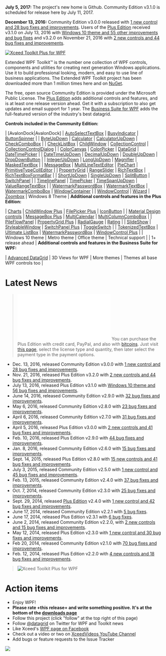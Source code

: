 **July 5, 2017:** The project's new home is Github. Community Edition v3.1.0 is scheduled for release here by July 11, 2017.

**December 13, 2016:** Community Edition v3.0.0 released with [1 new control and 28 bug fixes and improvements](http://wpftoolkit.codeplex.com/wikipage?title=Improvements300). Users of the [Plus Edition](http://wpftoolkit.codeplex.com/wikipage?title=Compare%20Editions) received v3.1.0 on July 13, 2016 with [Windows 10 theme and 55 other improvements and bug fixes](http://wpftoolkit.codeplex.com/wikipage?title=Improvements300#Plus310) and v3.2.0 on November 21, 2016 with [2 new controls and 44 bug fixes and improvements](http://wpftoolkit.codeplex.com/wikipage?title=Improvements300#Plus320).

[![Xceed Toolkit Plus for WPF][1]][2]

  [1]: https://user-images.githubusercontent.com/21266763/27752263-1db10e9c-5dae-11e7-92f8-93671674a8be.png
  [2]: https://github.com/xceedsoftware/wpftoolkit/wiki/Xceed-Toolkit-Plus-for-WPF (Learn about Xceed Toolkit Plus for WPF here on Github)

Extended WPF Toolkit™ is the number one collection of WPF controls, components and utilities for creating next generation Windows applications. Use it to build professional looking, modern, and easy to use line of business applications. The Extended WPF Toolkit project has been downloaded more than 1 million times here and on [NuGet](http://www.nuget.org/packages/Extended.Wpf.Toolkit/).

The free, open source Community Edition is provided under the Microsoft Public License. The [Plus Edition](https://wpftoolkit.codeplex.com/wikipage?title=Compare%20Editions) adds additional controls and features, and is at least one release version ahead. Get it with a subscription to also get updates and email support for 1 year. The [Business Suite for WPF](https://xceed.com/xceed-business-suite-for-wpf/) adds the full-featured version of the industry's best datagrid.

**Controls included in the Community Edition:**

| [AvalonDock|AvalonDock] | [AutoSelectTextBox](AutoSelectTextBox) | [BusyIndicator](BusyIndicator) | [ButtonSpinner](ButtonSpinner) | 
| [ByteUpDown](ByteUpDown) | [Calculator](Calculator) | [CalculatorUpDown](CalculatorUpDown) | [CheckComboBox](CheckComboBox) |
| [CheckListBox](CheckListBox) | [ChildWindow](ChildWindow) | [CollectionControl](CollectionControl) | [CollectionControlDialog](CollectionControlDialog) |
| [ColorCanvas](ColorCanvas) | [ColorPicker](ColorPicker) | [DataGrid](DataGrid) | [DateTimePicker](DateTimePicker) |
| [DateTimeUpDown](DateTimeUpDown) | [DecimalUpDown](DecimalUpDown) | [DoubleUpDown](DoubleUpDown) | [DropDownButton](DropDownButton) |
| [IntegerUpDown](IntegerUpDown) | [LongUpDown](LongUpDown) | [Magnifier](Magnifier) | [MaskedTextBox](MaskedTextBox) |
| [MessageBox](MessageBox) | [MultiLineTextEditor](MultiLineTextEditor) | [PieChart](PieChart) | [PrimitiveTypeCollEditor](https://wpftoolkit.codeplex.com/wikipage?title=PrimitiveTypeCollectionEditor) |
| [PropertyGrid](PropertyGrid) | [RangeSlider](RangeSlider) | [RichTextBox](RichTextBox) | [RichTextBoxFormatBar](RichTextBoxFormatBar) |
| [ShortUpDown](ShortUpDown) | [SingleUpDown](SingleUpDown) | [SplitButton](SplitButton) | [SwitchPanel](SwitchPanel) | 
| [TimelinePanel](TimelinePanel) | [TimePicker](TimePicker) | [TimeSpanUpDown](TimeSpanUpDown) | [ValueRangeTextBox](ValueRangeTextBox) |
| [WatermarkPasswordBox](WatermarkPasswordBox) | [WatermarkTextBox](WatermarkTextBox) | [WatermarkComboBox](WatermarkComboBox) | [WindowContainer](WindowContainer) |
| [WindowControl](WindowControl) | [Wizard](Wizard) | [Zoombox](Zoombox) | Windows 8 Theme |
**Additional controls and features in the Plus Edition:**

| [Charts](Charts) | [ChildWindow Plus](ChildWindow-Plus) | [FilePicker Plus](FilePicker-Plus) | [IconButton](IconButton) |
| [Material Design controls](Material-Design-controls) | [MessageBox Plus](MessageBox-Plus) | [MultiCalendar](MultiCalendar) | [MultiColumnComboBox](MultiColumnComboBox) |
| [PileFlowPanel](PileFlowPanel) | [PropertyGrid Plus](PropertyGrid-Plus) | [RadialGauge](RadialGauge) | [Rating](Rating) |
| [SlideShow](SlideShow) | [StyleableWindow](StyleableWindow) | [SwitchPanel Plus](SwitchPanel-Plus) | [ToggleSwitch](ToggleSwitch) |
| [TokenizedTextBox](TokenizedTextBox) | [Ultimate ListBox](Ultimate-ListBox) | [WatermarkPasswordBox](WatermarkPasswordBox) | [WindowControl Plus](WindowControl-Plus) |
| Windows 10 theme | Metro theme | Office theme | Technical support |
| 1+ release ahead |
**Additional controls and features in the Business Suite for WPF:**

| [Advanced DataGrid](Advanced-DataGrid) | 3D Views for WPF | More themes | Themes all base WPF controls too |
# Latest News

>![Bitcoin](Home_bitcoin-logo-96x20.png|http://bitcoin.org) You can purchase the Plus Edition with credit card, PayPal, and also with [bitcoins](http://bitcoin.org). Just visit [this page](https://xceed.com/product/xceed-toolkit-plus-for-wpf/), select the license type and quantity, then later select the payment type in the payment options.

* Dec. 13, 2016, released Community Edition v3.0.0 with [1 new control and 28 bug fixes and improvements](http://wpftoolkit.codeplex.com/wikipage?title=Improvements300).
* Nov. 21, 2016, released Plus Edition v3.2.0 with [2 new controls and 44 bug fixes and improvements](http://wpftoolkit.codeplex.com/wikipage?title=Improvements300#Plus320).
* July 13, 2016, released Plus Edition v3.1.0 with [Windows 10 theme and 56 bug fixes and improvements](http://wpftoolkit.codeplex.com/wikipage?title=Improvements290#Plus310).
* June 14, 2016, released Community Edition v2.9.0 with [32 bug fixes and improvements](http://wpftoolkit.codeplex.com/wikipage?title=Improvements290).
* May 6, 2016, released Community Edition v2.8.0 with [23 bug fixes and improvements](http://wpftoolkit.codeplex.com/wikipage?title=Improvements280).
* April 6, 2016, released Community Edition v2.7.0 with [31 bug fixes and improvements](http://wpftoolkit.codeplex.com/wikipage?title=Improvements270).
* April 5, 2016, released Plus Edition v3.0.0 with [2 new controls and 41 bug fixes and improvements](http://wpftoolkit.codeplex.com/wikipage?title=Improvements270#Plus300). 
* Feb. 10, 2016, released Plus Edition v2.9.0 with [44 bug fixes and improvements](http://wpftoolkit.codeplex.com/wikipage?title=Improvements270#Plus290). 
* Jan. 8, 2016, released Community Edition v2.6.0 with [15 bug fixes and improvements](http://wpftoolkit.codeplex.com/wikipage?title=Improvements260).
* Sept. 14, 2015, released Plus Edition v2.8.0 with [15 new controls and 41 bug fixes and improvements](http://wpftoolkit.codeplex.com/wikipage?title=Improvements260#Plus280). 
* July 3, 2015, released Community Edition v2.5.0 with [1 new control and 45 bug fixes and improvements](http://wpftoolkit.codeplex.com/wikipage?title=Improvements250#Community250).
* Feb. 13, 2015, released Community Edition v2.4.0 with [37 bug fixes and improvements](http://wpftoolkit.codeplex.com/wikipage?title=Improvements240#Community240).
* Oct. 7, 2014, released Community Edition v2.3.0 with [25 bug fixes and improvements](http://wpftoolkit.codeplex.com/wikipage?title=Improvements230#Community230).
* Sept. 29, 2014, released [Plus Edition](http://wpftoolkit.com) v2.4.0 with [1 new control and 42 bug fixes and improvements](http://wpftoolkit.codeplex.com/wikipage?title=Improvements230#Plus240).
* June 17, 2014, released Community Edition v2.2.1 with [5 bug fixes](http://wpftoolkit.codeplex.com/wikipage?title=Improvements220#Community221).
* June 17, 2014, released Plus Edition v2.3.1 with [6 bug fixes](http://wpftoolkit.codeplex.com/wikipage?title=Improvements220#Plus231).
* June 2, 2014, released Community Edition v2.2.0, with [2 new controls and 15 bug fixes and improvements](http://wpftoolkit.codeplex.com/wikipage?title=Improvements220#Community220).
* May 12, 2014, released Plus Edition v2.3.0 with [1 new control and 30 bug fixes and improvements](http://wpftoolkit.codeplex.com/wikipage?title=Improvements220#Plus230).
* Feb 20, 2014, released Community Edition v2.1.0 with [70 bug fixes and improvements](http://wpftoolkit.codeplex.com/wikipage?title=Improvements210#Community210).
* Feb. 12, 2014, released Plus Edition v2.2.0 with [4 new controls and 18 bug fixes and improvements](http://wpftoolkit.codeplex.com/wikipage?title=Improvements220#Plus220). 

>![Xceed Toolkit Plus for WPF](Home_product_wpf_toolkit_plus_horizontal-300x53.png|https://xceed.com/xceed-toolkit-plus-for-wpf/)

# Action items

* Enjoy WPF!
* **Please rate +this release+ and write something positive. It's at the bottom of the [downloads page](https://wpftoolkit.codeplex.com/releases/view/615196#ReviewsAnchor)**
* Follow this project (click "follow" at the top right of this page)
* Follow [@datagrid](http://twitter.com/datagrid) on Twitter for WPF and Toolkit news
* Like Xceed's [WPF page on Facebook](http://facebook.com/datagrids)
* Check out a video or two on [XceedVideos YouTube Channel](http://youtube.com/XceedVideos) 
* Add bugs or feature requests to the Issue Tracker

![](Home_community-full.png)
